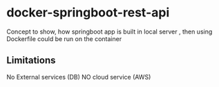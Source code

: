 # docker-springboot-rest-api
Concept to show, how springboot app is built 
in local server , then using Dockerfile
could be run on the container


Limitations
-----
No External services (DB)
NO cloud service (AWS)
